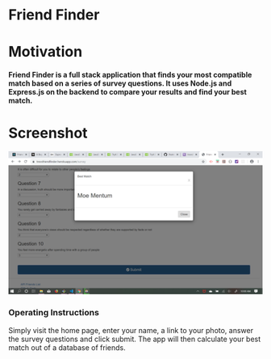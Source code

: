 # Friend Finder

# Motivation

#### Friend Finder is a full stack application that finds your most compatible match based on a series of survey questions. It uses Node.js and Express.js on the backend to compare your results and find your best match.

# Screenshot

![Survey Screenshot](/app/public/assets/Screenshot.png)

### Operating Instructions

Simply visit the home page, enter your name, a link to your photo, answer the survey questions and click submit. The app will then calculate your best match out of a database of friends.
